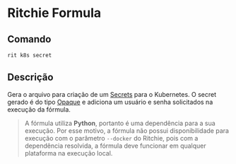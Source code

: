 # Ritchie Formula

## Comando

```bash
rit k8s secret
```

## Descrição

Gera o arquivo para criação de um [Secrets](https://kubernetes.io/docs/concepts/configuration/secret/) para o Kubernetes. O secret gerado é do tipo [Opaque](https://kubernetes.io/docs/concepts/configuration/secret/#opaque-secrets) e adiciona um usuário e senha solicitados na execução da fórmula.

> A fórmula utiliza **Python**, portanto é uma dependência para a sua execução. Por esse motivo, a fórmula não possui disponibilidade para execução com o parâmetro `--docker` do Ritchie, pois com a dependência resolvida, a fórmula deve funcionar em qualquer plataforma na execução local.